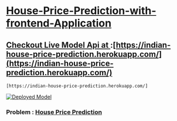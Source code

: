# [House-Price-Prediction-with-frontend-Application](https://indian-house-price-prediction.herokuapp.com/)
## [Checkout Live Model Api at ](https://indian-house-price-prediction.herokuapp.com/):[https://indian-house-price-prediction.herokuapp.com/](https://indian-house-price-prediction.herokuapp.com/)
```
[https://indian-house-price-prediction.herokuapp.com/]
```
[![Deployed Model](https://3kllhk1ibq34qk6sp3bhtox1-wpengine.netdna-ssl.com/wp-content/uploads/continuous-delivery-default.png)](https://indian-house-price-prediction.herokuapp.com/)

### Problem : [House Price Prediction](https://indian-house-price-prediction.herokuapp.com/)
